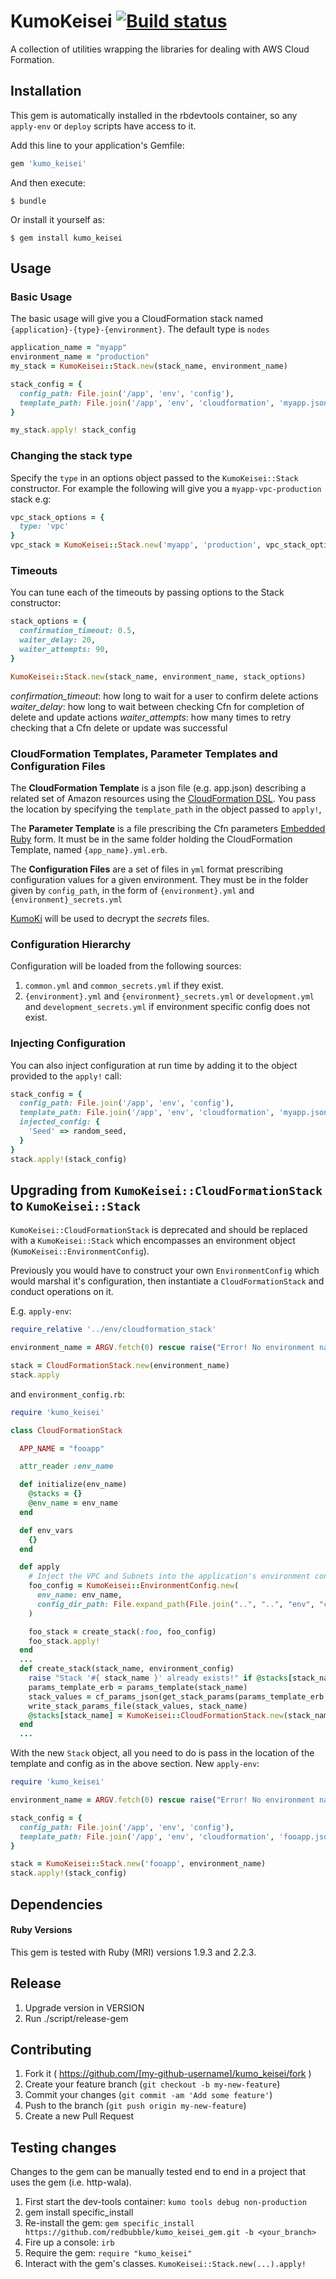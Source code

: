 # KumoKeisei [![Build status](https://badge.buildkite.com/fdbcc9783971fc3c18903abe78ccb4a7a4ebe1bdbbb753c502.svg)](https://buildkite.com/redbubble/kumo-keisei-gem)

A collection of utilities wrapping the libraries for dealing with AWS Cloud Formation.

## Installation

This gem is automatically installed in the rbdevtools container, so any `apply-env` or `deploy` scripts have access to it.

Add this line to your application's Gemfile:

```ruby
gem 'kumo_keisei'
```

And then execute:

    $ bundle

Or install it yourself as:

    $ gem install kumo_keisei

## Usage

### Basic Usage

The basic usage will give you a CloudFormation stack named `{application}-{type}-{environment}`. The default type is `nodes`

```ruby
application_name = "myapp"
environment_name = "production"
my_stack = KumoKeisei::Stack.new(stack_name, environment_name)

stack_config = {
  config_path: File.join('/app', 'env', 'config'),
  template_path: File.join('/app', 'env', 'cloudformation', 'myapp.json'),
}

my_stack.apply! stack_config
```

### Changing the stack type

Specify the `type` in an options object passed to the `KumoKeisei::Stack` constructor. For example the following will give you a `myapp-vpc-production` stack e.g:
```ruby
vpc_stack_options = {
  type: 'vpc'
}
vpc_stack = KumoKeisei::Stack.new('myapp', 'production', vpc_stack_options)
```

### Timeouts

You can tune each of the timeouts by passing options to the Stack constructor:
```ruby
stack_options = {
  confirmation_timeout: 0.5,
  waiter_delay: 20,
  waiter_attempts: 90,
}

KumoKeisei::Stack.new(stack_name, environment_name, stack_options)
```

*confirmation_timeout*: how long to wait for a user to confirm delete actions
*waiter_delay*: how long to wait between checking Cfn for completion of delete and update actions
*waiter_attempts*: how many times to retry checking that a Cfn delete or update was successful

### CloudFormation Templates, Parameter Templates and Configuration Files

The **CloudFormation Template** is a json file (e.g. app.json) describing a related set of Amazon resources using the [CloudFormation DSL](http://docs.aws.amazon.com/AWSCloudFormation/latest/UserGuide/gettingstarted.templatebasics.html). You pass the location by specifying the `template_path` in the object passed to `apply!`,

The **Parameter Template** is a file prescribing the Cfn parameters [Embedded Ruby](http://www.stuartellis.eu/articles/erb/) form. It must be in the same folder holding the CloudFormation Template, named `{app_name}.yml.erb`.

The **Configuration Files** are a set of files in `yml` format prescribing configuration values for a given environment. They must be in the folder given by `config_path`, in the form of `{environment}.yml` and `{environment}_secrets.yml`

[KumoKi](https://github.com/redbubble/kumo_ki_gem) will be used to decrypt the _secrets_ files.

### Configuration Hierarchy

Configuration will be loaded from the following sources:

1. `common.yml` and `common_secrets.yml` if they exist.
2. `{environment}.yml` and `{environment}_secrets.yml` or `development.yml` and `development_secrets.yml` if environment specific config does not exist.

### Injecting Configuration

You can also inject configuration at run time by adding it to the object provided to the `apply!` call:

```ruby
stack_config = {
  config_path: File.join('/app', 'env', 'config'),
  template_path: File.join('/app', 'env', 'cloudformation', 'myapp.json'),
  injected_config: {
    'Seed' => random_seed,
  }
}
stack.apply!(stack_config)
```
## Upgrading from `KumoKeisei::CloudFormationStack` to `KumoKeisei::Stack`

`KumoKeisei::CloudFormationStack` is deprecated and should be replaced with a `KumoKeisei::Stack` which encompasses an environment object (`KumoKeisei::EnvironmentConfig`).

Previously you would have to construct your own `EnvironmentConfig` which would marshal it's configuration, then instantiate a `CloudFormationStack` and conduct operations on it.

E.g. `apply-env`:
```ruby
require_relative '../env/cloudformation_stack'

environment_name = ARGV.fetch(0) rescue raise("Error! No environment name given!")

stack = CloudFormationStack.new(environment_name)
stack.apply
```
and `environment_config.rb`:
```ruby
require 'kumo_keisei'

class CloudFormationStack

  APP_NAME = "fooapp"

  attr_reader :env_name

  def initialize(env_name)
    @stacks = {}
    @env_name = env_name
  end

  def env_vars
    {}
  end

  def apply
    # Inject the VPC and Subnets into the application's environment config
    foo_config = KumoKeisei::EnvironmentConfig.new(
      env_name: env_name,
      config_dir_path: File.expand_path(File.join("..", "..", "env", "config"), __FILE__)
    )

    foo_stack = create_stack(:foo, foo_config)
    foo_stack.apply!
  end
  ...
  def create_stack(stack_name, environment_config)
    raise "Stack '#{ stack_name }' already exists!" if @stacks[stack_name]
    params_template_erb = params_template(stack_name)
    stack_values = cf_params_json(get_stack_params(params_template_erb, environment_config))
    write_stack_params_file(stack_values, stack_name)
    @stacks[stack_name] = KumoKeisei::CloudFormationStack.new(stack_names[stack_name], "./env/cloudformation/#{stack_name}.json", stack_file_params_file_path(stack_name))
  end
  ...
```

With the new `Stack` object, all you need to do is pass in the location of the template and config as in the above section. New `apply-env`:
```ruby
require 'kumo_keisei'

environment_name = ARGV.fetch(0) rescue raise("Error! No environment name given!")

stack_config = {
  config_path: File.join('/app', 'env', 'config'),
  template_path: File.join('/app', 'env', 'cloudformation', 'fooapp.json'),
}

stack = KumoKeisei::Stack.new('fooapp', environment_name)
stack.apply!(stack_config)
```



## Dependencies

#### Ruby Versions

This gem is tested with Ruby (MRI) versions 1.9.3 and 2.2.3.

## Release

1. Upgrade version in VERSION
2. Run ./script/release-gem

## Contributing

1. Fork it ( https://github.com/[my-github-username]/kumo_keisei/fork )
2. Create your feature branch (`git checkout -b my-new-feature`)
3. Commit your changes (`git commit -am 'Add some feature'`)
4. Push to the branch (`git push origin my-new-feature`)
5. Create a new Pull Request

## Testing changes

Changes to the gem can be manually tested end to end in a project that uses the gem (i.e. http-wala).

1. First start the dev-tools container: `kumo tools debug non-production`
1. gem install specific_install
1. Re-install the gem: `gem specific_install https://github.com/redbubble/kumo_keisei_gem.git -b <your_branch>`
1. Fire up a console: `irb`
1. Require the gem: `require "kumo_keisei"`
1. Interact with the gem's classes. `KumoKeisei::Stack.new(...).apply!`

